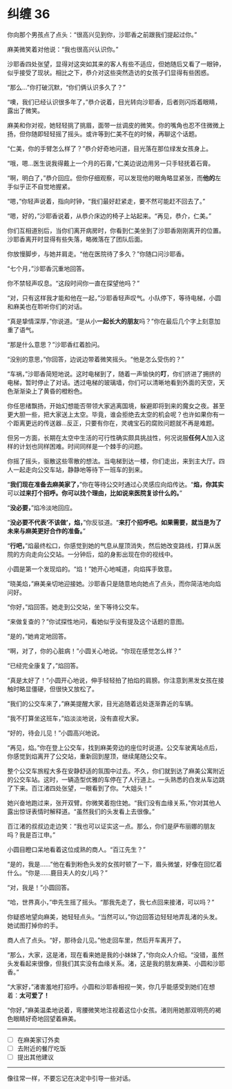 # 纠缠 36

你向那个男孩点了点头：“很高兴见到你，沙耶香之前跟我们提起过你。”

麻美微笑着对他说：“我也很高兴认识你。”

沙耶香四处张望，显得对这突如其来的客人有些不适应，但她随后又看了一眼钟，似乎接受了现状。相比之下，恭介对这些突然造访的女孩子们显得有些困惑。

“那么...”你打破沉默，“你们俩认识多久了？”

“噢，我们已经认识很多年了，”恭介说着，目光转向沙耶香，后者则闪烁着眼睛，露出了微笑。

麻美和你对视，她轻轻挑了挑眉，面带一丝调皮的微笑。你的嘴角也忍不住微微上扬，但你随即轻轻摇了摇头。或许等到仁美不在的时候，再聊这个话题。

“仁美，你的手臂怎么样了？”恭介好奇地问道，目光落在那位绿发女孩身上。

“哦，嗯...医生说我得戴上一个月的石膏，”仁美边说边用另一只手轻抚着石膏。

“啊，明白了，”恭介回应。但你仔细观察，可以发现他的眼角略显紧张，而**他的**左手似乎正不自觉地握紧。

“嗯，”你轻声说着，指向时钟，“我们最好赶紧走，要不然可能赶不回去了。”

“嗯，好的，”沙耶香说着，从恭介床边的椅子上站起来。“再见，恭介，仁美。”

你们互相道别后，当你们离开病房时，你看到仁美坐到了沙耶香刚刚离开的位置。沙耶香离开时显得有些失落，略微落在了团队后面。

你放慢脚步，与她并肩走。“他在医院待了多久？”你随口问沙耶香。

“七个月，”沙耶香沉重地回答。

你不禁轻声叹息。“这段时间你一直在探望他吗？”

“对，只有这样我才能和他在一起，”沙耶香轻声叹气。小队停下，等待电梯，小圆和麻美也在聆听你们的对话。

“真是挚情深厚，”你说道。“是从小**一起长大的朋友**吗？”你在最后几个字上刻意加重了语气。

“那是什么意思？”沙耶香红着脸问。

“没别的意思，”你回答，边说边带着微笑摇头。“他是怎么受伤的？”

“车祸，”沙耶香简短地说。这时电梯到了，随着一声愉快的**叮**，你们挤进了拥挤的电梯，暂时停止了对话。透过电梯的玻璃墙，你们可以清晰地看到外面的天空，天色渐渐染上了黄昏的橙粉色。

你任思绪飘扬，开始幻想能否带领大家逃离国境，躲避即将到来的魔女之夜。甚至更大胆一些，把大家送上太空。毕竟，谁会拒绝去太空的机会呢？也许如果你有一个距离更远的传送器...反正，只要有你在，灵魂宝石的腐败问题就不再是难题。

但另一方面，长期在太空中生活的可行性确实颇具挑战性，何况说服**任何人**加入这样的计划也同样困难。时间同样是一个棘手的问题。

你摇了摇头，驱散这些零散的想法。当电梯到达一楼，你们走出，来到主大厅。四人一起走向公交车站，静静地等待下一班车的到来。

“**我们现在准备去麻美家了，**”你在等待公交时通过心灵感应向焰传达。“**焰，你其实**可以**过来打个招呼。你可以找个理由，比如说来医院复诊什么的。**”

“**没必要，**”焰冷淡地回应。

“**没必要不代表‘不该做’，焰，**”你反驳道。“**来打个招呼吧。如果需要，就当是为了未来与麻美更好合作的准备。**”

“**行吧，**”焰最终松口，你感觉到她的气息从屋顶消失，然后她改变路线，打算从医院的方向走向公交站。一分钟后，焰的身影出现在你的视线中。

小圆是第一个发现焰的。“焰！”她开心地喊道，向焰挥手致意。

“晓美焰，”麻美亲切地迎接她。沙耶香只是随意地向她点了点头，而你简洁地向焰问好。

“你好，”焰回答。她走到公交站，坐下等待公交车。

“来做复查的？”你试探性地问，看她似乎没有提及这个话题的意图。

“是的，”她肯定地回答。

“啊，对了，你的心脏病！”小圆关心地说。“你现在感觉怎么样？”

“已经完全康复了，”焰回答。

“真是太好了！”小圆开心地说，伸手轻轻拍了拍焰的肩膀。你注意到黑发女孩在接触时略显僵硬，但很快又放松了。

“我们的公交车来了，”麻美提醒大家，目光追随着远处逐渐靠近的车辆。

“我不打算坐这班车，”焰淡淡地说，没有直视大家。

“好的，待会儿见！”小圆高兴地说。

“再见，焰。”你在登上公交车，找到麻美旁边的座位时说道。公交车驶离站点后，你感觉到焰离开了公交站，重新回到屋顶，继续尾随公交车。

整个公交车旅程大多在安静舒适的氛围中过去。不久，你们就到达了麻美公寓附近的公交车站。这时，一辆造型优雅的车停在了人行道上。一头熟悉的白发从车边跳了下来。百江渚四处张望，一眼看到了你。“大姐头！”

她兴奋地跑过来，张开双臂。你微笑着抱住她。“我们没有血缘关系，”你对其他人露出惊讶表情时解释道。“虽然我们的头发看上去很像。”

百江渚的叔叔边走边笑：“我也可以证实这一点。那么，你们是萨布丽娜的朋友吗？我是百江申。”

小圆目瞪口呆地看着这位成熟的商人。“百江先生？”

“是的，我是……”他在看到粉色头发的女孩时顿了一下，眉头微皱，好像在回忆着什么。“你是……鹿目夫人的女儿吗？”

“对，我是！”小圆回答。

“哈，世界真小，”申先生摇了摇头。“那我先走了，我七点回来接渚，可以吗？”

你疑惑地望向麻美，她轻轻点头。“当然可以，”你边回答边轻轻地弄乱渚的头发。她试图打掉你的手。

商人点了点头。“好，那待会儿见。”他走回车里，然后开车离开了。

“那么，大家，这是渚，现在看来她是我的小妹妹了，”你向众人介绍。“没错，虽然头发看起来很像，但我们其实没有血缘关系。渚，这是我的朋友麻美、小圆和沙耶香。”

“大家好，”渚害羞地打招呼。小圆和沙耶香相视一笑，你几乎能感受到她们在想着：**太可爱了！**

“你好，”麻美温柔地说着，弯腰微笑地注视着这位小女孩。渚则用她那双明亮的褐色眼睛好奇地回望着麻美。

---

- [ ] 在麻美家订外卖
- [ ] 去附近的餐厅吃饭
- [ ] 提出其他建议

---

像往常一样，不要忘记在决定中引导一些对话。
